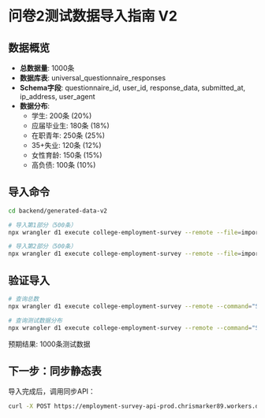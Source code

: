 # 问卷2测试数据导入指南 V2

## 数据概览
- **总数据量**: 1000条
- **数据库表**: universal_questionnaire_responses
- **Schema字段**: questionnaire_id, user_id, response_data, submitted_at, ip_address, user_agent
- **数据分布**: 
  - 学生: 200条 (20%)
  - 应届毕业生: 180条 (18%)
  - 在职青年: 250条 (25%)
  - 35+失业: 120条 (12%)
  - 女性育龄: 150条 (15%)
  - 高负债: 100条 (10%)

## 导入命令

```bash
cd backend/generated-data-v2

# 导入第1部分（500条）
npx wrangler d1 execute college-employment-survey --remote --file=import_q2_test_data_part1.sql

# 导入第2部分（500条）
npx wrangler d1 execute college-employment-survey --remote --file=import_q2_test_data_part2.sql
```

## 验证导入

```bash
# 查询总数
npx wrangler d1 execute college-employment-survey --remote --command="SELECT COUNT(*) as total FROM universal_questionnaire_responses WHERE questionnaire_id = 'questionnaire-v2-2024';"

# 查询测试数据分布
npx wrangler d1 execute college-employment-survey --remote --command="SELECT json_extract(response_data, '$.metadata.testDataRole') as role, COUNT(*) as count FROM universal_questionnaire_responses WHERE questionnaire_id = 'questionnaire-v2-2024' AND json_extract(response_data, '$.metadata.isTestData') = 1 GROUP BY role;"
```

预期结果: 1000条测试数据

## 下一步：同步静态表

导入完成后，调用同步API：

```bash
curl -X POST https://employment-survey-api-prod.chrismarker89.workers.dev/api/questionnaire-v2/sync-static-tables
```
